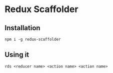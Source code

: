 # Redux Scaffolder

## Installation

`npm i -g redux-scaffolder`

## Using it

```
rds <reducer name> <action name> <action name>
```